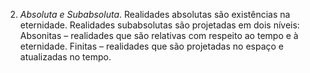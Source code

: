 ﻿2. *Absoluta e Subabsoluta*. Realidades absolutas são existências na eternidade. Realidades subabsolutas são projetadas em dois níveis: Absonitas – realidades que são relativas com respeito ao tempo e à eternidade. Finitas – realidades que são projetadas no espaço e atualizadas no tempo.